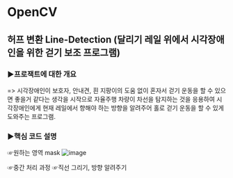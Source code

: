 # OpenCV
##  허프 변환 Line-Detection (달리기 레일 위에서 시각장애인을 위한 걷기 보조 프로그램)
### ▶프로잭트에 대한 개요
=> 시각장애인이 보호자, 안내견, 흰 지팡이의 도움 없이 혼자서 걷기 운동을 할 수 있으면 좋을거 같다는 생각을 시작으로 자율주행 차량이 차선을 탐지하는 것을 응용하여 시각장애인에게 현재 레일에서 향해야 하는 방향을 알려주어 홀로 걷기 운동을 할 수 있게 도와주는 프로그램.
### ▶핵심 코드 설명
☞원하는 영역 mask
![image](https://user-images.githubusercontent.com/86768006/128275442-6bc358f5-331b-488c-acd7-ddc2f6a416f1.png)

☞중간 처리 과정
☞직선 그리기, 방향 알려주기
